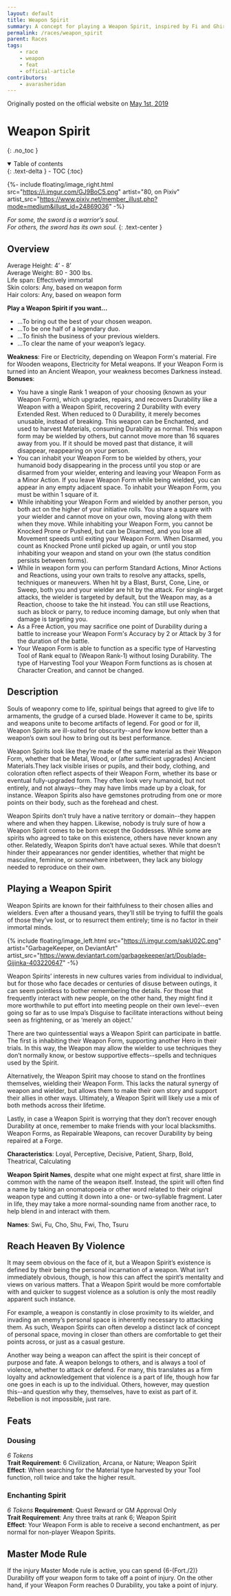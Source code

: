```yaml
---
layout: default
title: Weapon Spirit
summary: A concept for playing a Weapon Spirit, inspired by Fi and Ghirahim.
permalink: /races/weapon_spirit
parent: Races
tags:
    - race
    - weapon
    - feat
    - official-article
contributors:
    - avarasheridan
---
```


Originally posted on the official website on [May 1st, 2019](https://reclaimthewild.net/index.php/2019/05/01/new-race-weapon-spirits/)  

# Weapon Spirit
{: .no_toc }

<details open markdown="block">
  <summary>
    Table of contents
  </summary>
  {: .text-delta }
- TOC
{:toc}
</details>

{%- include floating/image_right.html src="https://i.imgur.com/GJ9BoC5.png" artist="80, on Pixiv" artist_src="https://www.pixiv.net/member_illust.php?mode=medium&illust_id=24869036" -%}

*For some, the sword is a warrior’s soul.*  
*For others, the sword has its own soul.*
{: .text-center }

## Overview

Average Height: 4’ - 8’  
Average Weight: 80 - 300 lbs.  
Life span: Effectively immortal  
Skin colors: Any, based on weapon form  
Hair colors: Any, based on weapon form  

**Play a Weapon Spirit if you want…**
* ...To bring out the best of your chosen weapon.
* ...To be one half of a legendary duo.
* ...To finish the business of your previous wielders.
* ...To clear the name of your weapon’s legacy.


**Weakness**: Fire or Electricity, depending on Weapon Form's material. Fire for Wooden weapons, Electricity for Metal weapons. If your Weapon Form is turned into an Ancient Weapon, your weakness becomes Darkness instead.  
**Bonuses**:
* You have a single Rank 1 weapon of your choosing (known as your Weapon Form), which upgrades, repairs, and recovers Durability like a Weapon with a Weapon Spirit, recovering 2 Durability with every Extended Rest. When reduced to 0 Durability, it merely becomes unusable, instead of breaking. This weapon can be Enchanted, and used to harvest Materials, consuming Durability as normal. This weapon form may be wielded by others, but cannot move more than 16 squares away from you. If it should be moved past that distance, it will disappear, reappearing on your person.
* You can inhabit your Weapon Form to be wielded by others, your humanoid body disappearing in the process until you stop or are disarmed from your wielder, entering and leaving your Weapon Form as a Minor Action. If you leave Weapon Form while being wielded, you can appear in any empty adjacent space. To inhabit your Weapon Form, you must be within 1 square of it.
* While inhabiting your Weapon Form and wielded by another person, you both act on the higher of your initiative rolls. You share a square with your wielder and cannot move on your own, moving along with them when they move. While inhabiting your Weapon Form, you cannot be Knocked Prone or Pushed, but can be Disarmed, and you lose all Movement speeds until exiting your Weapon Form. When Disarmed, you count as Knocked Prone until picked up again, or until you stop inhabiting your weapon and stand on your own (the status condition persists between forms).
* While in weapon form you can perform Standard Actions, Minor Actions and Reactions, using your own traits to resolve any attacks, spells, techniques or maneuvers. When hit by a Blast, Burst, Cone, Line, or Sweep, both you and your wielder are hit by the attack. For single-target attacks, the wielder is targeted by default, but the Weapon may, as a Reaction, choose to take the hit instead. You can still use Reactions, such as block or parry, to reduce incoming damage, but only when that damage is targeting you.
* As a Free Action, you may sacrifice one point of Durability during a battle to increase your Weapon Form's Accuracy by 2 or Attack by 3 for the duration of the battle.
* Your Weapon Form is able to function as a specific type of Harvesting Tool of Rank equal to (Weapon Rank-1) without losing Durability. The type of Harvesting Tool your Weapon Form functions as is chosen at Character Creation, and cannot be changed.


## Description

Souls of weaponry come to life, spiritual beings that agreed to give life to armaments, the grudge of a cursed blade. However it came to be, spirits and weapons unite to become artifacts of legend. For good or for ill, Weapon Spirits are ill-suited for obscurity--and few know better than a weapon’s own soul how to bring out its best performance.

Weapon Spirits look like they’re made of the same material as their Weapon Form, whether that be Metal, Wood, or (after sufficient upgrades) Ancient Materials.They lack visible irises or pupils, and their body, clothing, and coloration often reflect aspects of their Weapon Form, whether its base or eventual fully-upgraded form. They often look very humanoid, but not entirely, and not always--they may have limbs made up by a cloak, for instance. Weapon Spirits also have gemstones protruding from one or more points on their body, such as the forehead and chest.

Weapon Spirits don’t truly have a native territory or domain--they happen where and when they happen. Likewise, nobody is truly sure of how a Weapon Spirit comes to be born except the Goddesses. While some are spirits who agreed to take on this existence, others have never known any other. Relatedly, Weapon Spirits don’t have actual sexes. While that doesn’t hinder their appearances nor gender identities, whether that might be masculine, feminine, or somewhere inbetween, they lack any biology needed to reproduce on their own.

## Playing a Weapon Spirit

Weapon Spirits are known for their faithfulness to their chosen allies and wielders. Even after a thousand years, they’ll still be trying to fulfill the goals of those they’ve lost, or to resurrect them entirely; time is no factor in their immortal minds.

{% include floating/image_left.html src="https://i.imgur.com/sakU02C.png" artist="GarbageKeeper, on DeviantArt" artist_src="https://www.deviantart.com/garbagekeeper/art/Doublade-Gijinka-403220647" -%}

Weapon Spirits’ interests in new cultures varies from individual to individual, but for those who face decades or centuries of disuse between outings, it can seem pointless to bother remembering the details. For those that frequently interact with new people, on the other hand, they might find it more worthwhile to put effort into meeting people on their own level--even going so far as to use Impa’s Disguise to facilitate interactions without being seen as frightening, or as ‘merely an object.’

There are two quintessential ways a Weapon Spirit can participate in battle. The first is inhabiting their Weapon Form, supporting another Hero in their trials. In this way, the Weapon may allow the wielder to use techniques they don’t normally know, or bestow supportive effects--spells and techniques used by the Spirit.

Alternatively, the Weapon Spirit may choose to stand on the frontlines themselves, wielding their Weapon Form. This lacks the natural synergy of weapon and wielder, but allows them to make their own story and support their allies in other ways. Ultimately, a Weapon Spirit will likely use a mix of both methods across their lifetime.

Lastly, in case a Weapon Spirit is worrying that they don’t recover enough Durability at once, remember to make friends with your local blacksmiths. Weapon Forms, as Repairable Weapons, can recover Durability by being repaired at a Forge. 

**Characteristics**: Loyal, Perceptive, Decisive, Patient, Sharp, Bold, Theatrical, Calculating 

**Weapon Spirit Names**, despite what one might expect at first, share little in common with the name of the weapon itself. Instead, the spirit will often find a name by taking an onomatopoeia or other word related to their original weapon type and cutting it down into a one- or two-syllable fragment. Later in life, they may take a more normal-sounding name from another race, to help blend in and interact with them. 

**Names**: Swi, Fu, Cho, Shu, Fwi, Tho, Tsuru 

## Reach Heaven By Violence

It may seem obvious on the face of it, but a Weapon Spirit’s existence is defined by their being the personal incarnation of a weapon. What isn’t immediately obvious, though, is how this can affect the spirit’s mentality and views on various matters. That a Weapon Spirit would be more comfortable with and quicker to suggest violence as a solution is only the most readily apparent such instance.

For example, a weapon is constantly in close proximity to its wielder, and invading an enemy’s personal space is inherently necessary to attacking them. As such, Weapon Spirits can often develop a distinct lack of concept of personal space, moving in closer than others are comfortable to get their points across, or just as a casual gesture.

Another way being a weapon can affect the spirit is their concept of purpose and fate. A weapon belongs to others, and is always a tool of violence, whether to attack or defend. For many, this translates as a firm loyalty and acknowledgement that violence is a part of life, though how far one goes in each is up to the individual. Others, however, may question this--and question why they, themselves, have to exist as part of it. Rebellion is not impossible, just rare.

## Feats

### Dousing

*6 Tokens*  
**Trait Requirement**: 6 Civilization, Arcana, or Nature; Weapon Spirit  
**Effect**: When searching for the Material type harvested by your Tool function, roll twice and take the higher result. 

### Enchanting Spirit

*6 Tokens*
**Requirement**: Quest Reward or GM Approval Only  
**Trait Requirement**: Any three traits at rank 6; Weapon Spirit  
**Effect**: Your Weapon Form is able to receive a second enchantment, as per normal for non-player Weapon Spirits. 

## Master Mode Rule

If the injury Master Mode rule is active, you can spend {6-(Fort./2)} Durability off your weapon form to take off a point of injury. On the other hand, if your Weapon Form reaches 0 Durability, you take a point of injury. 